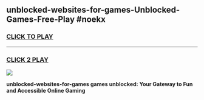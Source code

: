 
## unblocked-websites-for-games-Unblocked-Games-Free-Play #noekx
<h3>
<a href="https://us.freeplayer.one?title=unblocked-websites-for-games&ref=9M">CLICK TO PLAY</a></h3>
<hr>

<h3>
<a href="https://us.freeplayer.one?title=unblocked-websites-for-games&ref=9M">CLICK 2 PLAY</a>
  
</h3>

<a href="https://us.freeplayer.one?title=unblocked-websites-for-games&ref=9M"><img src="https://clearcache.store/games.png"></a>


**unblocked-websites-for-games games unblocked: Your Gateway to Fun and Accessible Online Gaming**
